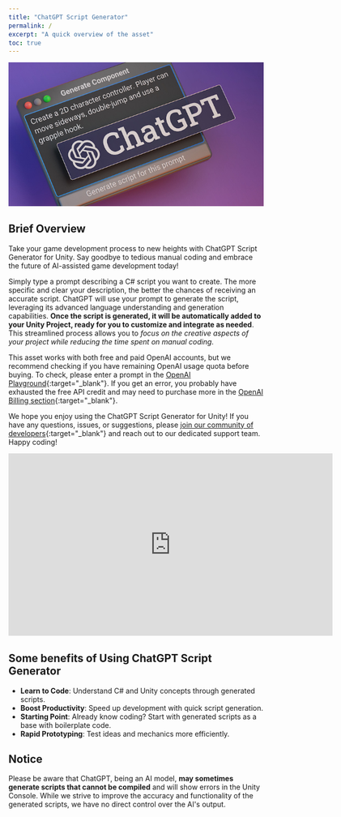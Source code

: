 ```yaml
---
title: "ChatGPT Script Generator"
permalink: /
excerpt: "A quick overview of the asset"
toc: true
---
```


<!--
**<span style="font-size:larger;">[Full documentation online](https://chatgpt.dustyroom.com)</span>**<br/>We strongly encourage you to read the documentation online. It is much more readable and contains more information than this page.
{: .notice--warning}
-->

![](../assets/images/banners/sg-banner-1.png)

## Brief Overview
Take your game development process to new heights with ChatGPT Script Generator for Unity. Say goodbye to tedious manual coding and embrace the future of AI-assisted game development today!

Simply type a prompt describing a C# script you want to create. The more specific and clear your description, the better the chances of receiving an accurate script. ChatGPT will use your prompt to generate the script, leveraging its advanced language understanding and generation capabilities. **Once the script is generated, it will be automatically added to your Unity Project, ready for you to customize and integrate as needed**. This streamlined process allows you to _focus on the creative aspects of your project while reducing the time spent on manual coding_.

This asset works with both free and paid OpenAI accounts, but we recommend checking if you have remaining OpenAI usage quota before buying. To check, please enter a prompt in the [OpenAI Playground](https://platform.openai.com/playground){:target="_blank"}. If you get an error, you probably have exhausted the free API credit and may need to purchase more in the [OpenAI Billing section](https://platform.openai.com/account/billing/overview){:target="_blank"}.

We hope you enjoy using the ChatGPT Script Generator for Unity! If you have any questions, issues, or suggestions, please [join our community of developers](https://discord.gg/GBAeuWC9qS){:target="_blank"} and reach out to our dedicated support team. Happy coding!

<iframe width="640" height="360" src="https://www.youtube.com/embed/cNq-uCBq5yU" title="YouTube video player" frameborder="0" allow="accelerometer; autoplay; clipboard-write; encrypted-media; gyroscope; picture-in-picture" allowfullscreen></iframe>

## Some benefits of Using ChatGPT Script Generator

- **Learn to Code**: Understand C# and Unity concepts through generated scripts.
- **Boost Productivity**: Speed up development with quick script generation.
- **Starting Point**: Already know coding? Start with generated scripts as a base with boilerplate code.
- **Rapid Prototyping**: Test ideas and mechanics more efficiently.
<!-- - **Enhance Creativity**: Explore new approaches with AI suggestions. -->

## Notice
Please be aware that ChatGPT, being an AI model, **may sometimes generate scripts that cannot be compiled** and will show errors in the Unity Console. While we strive to improve the accuracy and functionality of the generated scripts, we have no direct control over the AI's output.
